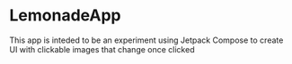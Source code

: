 # LemonadeApp

This app is inteded to be an experiment using Jetpack Compose to create UI with clickable images that change once clicked 
